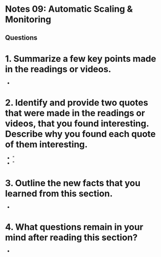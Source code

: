 # Notes 09:  Automatic Scaling & Monitoring
## Questions
# 1. Summarize a few key points made in the readings or videos.
* 
# 2. Identify and provide two quotes that were made in the readings or videos, that you found interesting. Describe why you found each quote of them interesting.
* "
* "
# 3. Outline the new facts that you learned from this section.
*
# 4. What questions remain in your mind after reading this section?
*
